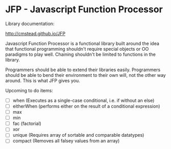 JFP - Javascript Function Processor
===================================

Library documentation:

http://cmstead.github.io/JFP

Javascript Function Processor is a functional library built around the idea that functional
programming shouldn't require special objects or OO paradigms to play well. Chaining shouldn't
be limited to functions in the library.

Programmers should be able to extend their libraries easily. Programmers should be able
to bend their environment to their own will, not the other way around. This is what JFP gives you.

Upcoming to do items:

- [ ] when (Executes as a single-case conditional, i.e. if without an else)
- [ ] eitherWhen (performs either on the result of a conditional expression)
- [ ] max
- [ ] min
- [ ] fac (factorial)
- [ ] xor
- [ ] unique (Requires array of sortable and comparable datatypes)
- [ ] compact (Removes all falsey values from an array)
